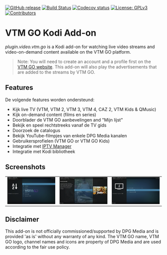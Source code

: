 [![GitHub release](https://img.shields.io/github/release/add-ons/plugin.video.vtm.go.svg)](https://github.com/add-ons/plugin.video.vtm.go/releases)
[![Build Status](https://img.shields.io/github/workflow/status/add-ons/plugin.video.vtm.go/CI/master)](https://github.com/add-ons/plugin.video.vtm.go/actions?query=branch%3Amaster)
[![Codecov status](https://img.shields.io/codecov/c/github/add-ons/plugin.video.vtm.go/master)](https://codecov.io/gh/add-ons/plugin.video.vtm.go/branch/master)
[![License: GPLv3](https://img.shields.io/badge/License-GPLv3-yellow.svg)](https://opensource.org/licenses/GPL-3.0)
[![Contributors](https://img.shields.io/github/contributors/add-ons/plugin.video.vtm.go.svg)](https://github.com/add-ons/plugin.video.vtm.go/graphs/contributors)

# VTM GO Kodi Add-on

*plugin.video.vtm.go* is a Kodi add-on for watching live video streams and video-on-demand content available on the VTM GO platform. 

> Note: You will need to create an account and a profile first on the [VTM GO website](https://vtm.be/vtmgo). This add-on will also play the advertisements that are added to the streams by VTM GO.

## Features
De volgende features worden ondersteund:

* Kijk live TV (VTM, VTM 2, VTM 3, VTM 4, CAZ 2, VTM Kids & QMusic)
* Kijk on-demand content (films en series)
* Doorblader de VTM GO aanbevelingen and "Mijn lijst"
* Bekijk en speel rechtstreeks vanaf de TV gids
* Doorzoek de catalogus
* Bekijk YouTube-filmpjes van enkele DPG Media kanalen
* Gebruikersprofielen (VTM GO or VTM GO Kids)
* Integratie met [IPTV Manager](https://github.com/add-ons/service.iptv.manager)
* Integratie met Kodi bibliotheek

## Screenshots

<table>
  <tr>
    <td><img src="resources/screenshot01.jpg" width=270></td>
    <td><img src="resources/screenshot02.jpg" width=270></td>
    <td><img src="resources/screenshot03.jpg" width=270></td>
  </tr>
 </table>

## Disclaimer

This add-on is not officially commissioned/supported by DPG Media and is provided 'as is' without any warranty of any kind.
The VTM GO name, VTM GO logo, channel names and icons are property of DPG Media and are used according to the fair use policy.
